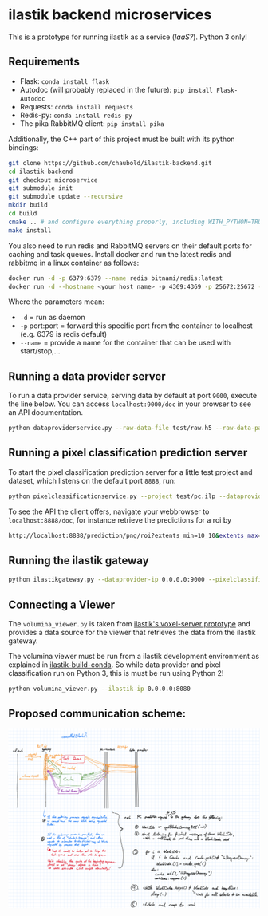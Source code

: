 # ilastik backend microservices

This is a prototype for running ilastik as a service (*IaaS?*). Python 3 only!


## Requirements

* Flask: `conda install flask`
* Autodoc (will probably replaced in the future): `pip install Flask-Autodoc`
* Requests: `conda install requests`
* Redis-py: `conda install redis-py`
* The pika RabbitMQ client: `pip install pika`

Additionally, the C++ part of this project must be built with its python bindings:

```sh
git clone https://github.com/chaubold/ilastik-backend.git
cd ilastik-backend
git checkout microservice
git submodule init
git submodule update --recursive
mkdir build
cd build
cmake .. # and configure everything properly, including WITH_PYTHON=TRUE, you need vigra and libhdf5!
make install
```

You also need to run redis and RabbitMQ servers on their default ports for caching and task queues.
Install docker and run the latest redis and rabbitmq in a linux container as follows: 
    
```sh
docker run -d -p 6379:6379 --name redis bitnami/redis:latest
docker run -d --hostname <your host name> -p 4369:4369 -p 25672:25672 -p 5671-5672:5671-5672 --name rabbitmq rabbitmq:3
```


Where the parameters mean:
* `-d` = run as daemon
* `-p` port:port = forward this specific port from the container to localhost (e.g. 6379 is redis default)
* `--name` = provide a name for the container that can be used with start/stop,...

## Running a data provider server

To run a data provider service, serving data by default at port `9000`, execute the line below.
You can access `localhost:9000/doc` in your browser to see an API documentation.

```sh
python dataproviderservice.py --raw-data-file test/raw.h5 --raw-data-path exported_data
```

## Running a pixel classification prediction server

To start the pixel classification prediction server for a little test project and dataset, which listens on the default port `8888`, run:

```sh
python pixelclassificationservice.py --project test/pc.ilp --dataprovider-ip 0.0.0.0:9000 (--verbose)
```

To see the API the client offers, navigate your webbrowser to `localhost:8888/doc`, for instance retrieve the predictions for a roi by

```sh
http://localhost:8888/prediction/png/roi?extents_min=10_10&extents_max=100_150
```

## Running the ilastik gateway

```sh
python ilastikgateway.py --dataprovider-ip 0.0.0.0:9000 --pixelclassification-ip 0.0.0.0:8888
```

## Connecting a Viewer

The `volumina_viewer.py` is taken from [ilastik's voxel-server prototype](https://github.com/ilastik/ilastik/commit/609857c477df050af9d47e5b1a0590051e242280)
and provides a data source for the viewer that retrieves the data from the ilastik gateway.

The volumina viewer must be run from a ilastik development environment as explained in [ilastik-build-conda](https://github.com/ilastik/ilastik-build-conda).
So while data provider and pixel classification run on Python 3, this is must be run using Python 2!

```sh
python volumina_viewer.py --ilastik-ip 0.0.0.0:8080
```

## Proposed communication scheme:

![](ilastik-microservice-communication.png)